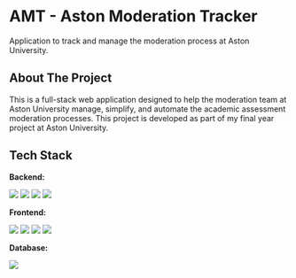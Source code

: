 # AMT - Aston Moderation Tracker

Application to track and manage the moderation process at Aston University.

## About The Project

This is a full-stack web application designed to help the moderation team at Aston University manage, simplify, and automate the academic assessment moderation processes.
This project is developed as part of my final year project at Aston University.

## Tech Stack

**Backend:**

<p align="left">
<img src="https://img.shields.io/badge/node.js-6DA55F?style=for-the-badge&logo=node.js&logoColor=white">
<img src="https://img.shields.io/badge/express.js-%23404d59.svg?style=for-the-badge&logo=express&logoColor=%2361DAFB">
<img src="https://img.shields.io/badge/Prisma-3982CE?style=for-the-badge&logo=Prisma&logoColor=white">
<img src="https://img.shields.io/badge/typescript-%23007ACC.svg?style=for-the-badge&logo=typescript&logoColor=white">
</p>

**Frontend:**

<p align="left">
<img src="https://img.shields.io/badge/Next-black?style=for-the-badge&logo=next.js&logoColor=white">
<img src="https://img.shields.io/badge/react-%2320232a.svg?style=for-the-badge&logo=react&logoColor=%2361DAFB">
<img src="https://img.shields.io/badge/tailwindcss-%2338B2AC.svg?style=for-the-badge&logo=tailwind-css&logoColor=white">
<img src="https://img.shields.io/badge/typescript-%23007ACC.svg?style=for-the-badge&logo=typescript&logoColor=white">
</p>

**Database:**

<p align="left">
<img src="https://img.shields.io/badge/postgres-%23316192.svg?style=for-the-badge&logo=postgresql&logoColor=white">
</p>
